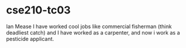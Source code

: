 # cse210-tc03




Ian Mease
I have worked cool jobs like commercial fisherman (think deadliest catch) and I have
worked as a carpenter, and now i work as a pesticide applicant.